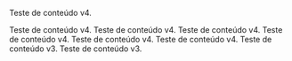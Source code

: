 ﻿Teste de conteúdo v4.

Teste de conteúdo v4.  Teste de conteúdo v4.  Teste de conteúdo v4.  Teste de conteúdo v4.  Teste de conteúdo v4.  Teste de conteúdo v4.  Teste de conteúdo v3.  Teste de conteúdo v3.
